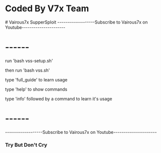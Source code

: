 <h1>Coded By V7x Team</h1>
# Vairous7x SupperSploit
-------------------Subscribe to Vairous7x on Youtube---------------------- 
<h1> ------ </h1>
run 'bash vss-setup.sh' 

then run 'bash vss.sh'

type 'full_guide' to learn usage

type 'help' to show commands

type 'info' followed by a command to learn it's usage
<h1> ------ </h1>
-------------------Subscribe to Vairous7x on Youtube----------------------

<h3>Try But Don't Cry</h3>
